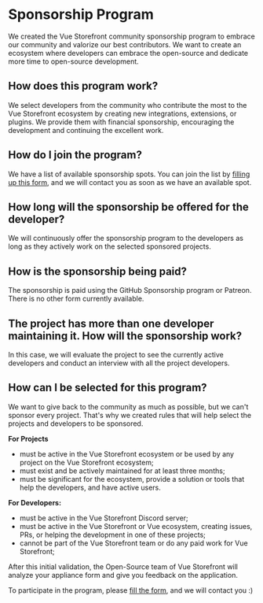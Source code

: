 # Sponsorship Program

We created the Vue Storefront community sponsorship program to embrace our community and valorize our best contributors. We want to create an ecosystem where developers can embrace the open-source and dedicate more time to open-source development.

## How does this program work?

We select developers from the community who contribute the most to the Vue Storefront ecosystem by creating new integrations, extensions, or plugins. We provide them with financial sponsorship, encouraging the development and continuing the excellent work.

## How do I join the program?

We have a list of available sponsorship spots. You can join the list by [filling up this form](https://forms.gle/K9QgyktrJBNQsKoM8), and we will contact you as soon as we have an available spot.

## How long will the sponsorship be offered for the developer?

We will continuously offer the sponsorship program to the developers as long as they actively work on the selected sponsored projects.

## How is the sponsorship being paid?

The sponsorship is paid using the GitHub Sponsorship program or Patreon. There is no other form currently available.

## The project has more than one developer maintaining it. How will the sponsorship work?

In this case, we will evaluate the project to see the currently active developers and conduct an interview with all the project developers.

## How can I be selected for this program?

We want to give back to the community as much as possible, but we can't sponsor every project. That's why we created rules that will help select the projects and developers to be sponsored.

**For Projects**

- must be active in the Vue Storefront ecosystem or be used by any project on the Vue Storefront ecosystem;
- must exist and be actively maintained for at least three months;
- must be significant for the ecosystem, provide a solution or tools that help the developers, and have active users.

**For Developers:**

- must be active in the Vue Storefront Discord server;
- must be active in the Vue Storefront or Vue ecosystem, creating issues, PRs, or helping the development in one of these projects;
- cannot be part of the Vue Storefront team or do any paid work for Vue Storefront;

After this initial validation, the Open-Source team of Vue Storefront will analyze your appliance form and give you feedback on the application.

To participate in the program, please [fill the form](https://forms.gle/K9QgyktrJBNQsKoM8), and we will contact you :)
